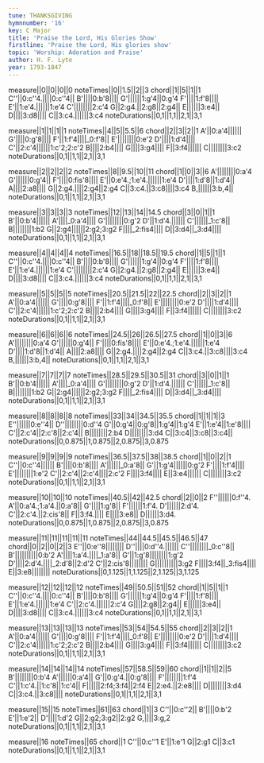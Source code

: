 ```yaml
---
tune: THANKSGIVING
hymnnumber: '16'
key: C Major
title: 'Praise the Lord, His Glories Show'
firstline: 'Praise the Lord, His glories show'
topic: 'Worship: Adoration and Praise'
author: H. F. Lyte
year: 1793-1847
---
```

measure||0||0||0||0
noteTimes||0||1.5||2||3
chord||1||5||1||1
C''||0:c''4.||||0:c''4||
B'||||0:b'8||||
G'||||||1:g'4||0:g'4
F'||||1:f'8||||
E'||1:e'4.||||||1:e'4
C'||||||||2:c'4
G||2:g4.||2:g8||2:g4||
E||||||3:e4||
D||||3:d8||||
C||3:c4.||||||3:c4
noteDurations||0,1||1,1||2,1||3,1

measure||1||1||1||1
noteTimes||4||5||5.5||6
chord||2||3||2||1
A'||0:a'4||||||
G'||||0:g'8||||
F'||1:f'4||||_0:f'8||
E'||||||||0:e'2
D'||||1:d'4||||
C'||2:c'4||||||1:c'2;2:c'2
B||||2:b4||||
G||||3:g4||||
F||3:f4||||||
C||||||||3:c2
noteDurations||0,1||1,1||2,1||3,1

measure||2||2||2||2
noteTimes||8||9.5||10||11
chord||1||0||3||6
A'||||||||0:a'4
G'||||||0:g'4||
F'||||0:fis'8||||
E'||0:e'4.;1:e'4.||||||1:e'4
D'||||1:d'8||1:d'4||
A||||2:a8||||
G||2:g4.||||2:g4||2:g4
C||3:c4.||3:c8||||3:c4
B,||||||3:b,4||
noteDurations||0,1||1,1||2,1||3,1

measure||3||3||3||3
noteTimes||12||13||14||14.5
chord||3||0||1||1
B'||0:b'4||||||
A'||||_0:a'4||||
G'||||||||0:g'2
D'||1:d'4.||||||
C'||||||_1:c'8||
B||||||||1:b2
G||2:g4||||||2:g2;3:g2
F||||_2:fis4||||
D||3:d4||_3:d4||||
noteDurations||0,1||1,1||2,1||3,1

measure||4||4||4||4
noteTimes||16.5||18||18.5||19.5
chord||1||5||1||1
C''||0:c''4.||||0:c''4||
B'||||0:b'8||||
G'||||||1:g'4||0:g'4
F'||||1:f'8||||
E'||1:e'4.||||||1:e'4
C'||||||||2:c'4
G||2:g4.||2:g8||2:g4||
E||||||3:e4||
D||||3:d8||||
C||3:c4.||||||3:c4
noteDurations||0,1||1,1||2,1||3,1

measure||5||5||5||5
noteTimes||20.5||21.5||22||22.5
chord||2||3||2||1
A'||0:a'4||||||
G'||||0:g'8||||
F'||1:f'4||||_0:f'8||
E'||||||||0:e'2
D'||||1:d'4||||
C'||2:c'4||||||1:c'2;2:c'2
B||||2:b4||||
G||||3:g4||||
F||3:f4||||||
C||||||||3:c2
noteDurations||0,1||1,1||2,1||3,1

measure||6||6||6||6
noteTimes||24.5||26||26.5||27.5
chord||1||0||3||6
A'||||||||0:a'4
G'||||||0:g'4||
F'||||0:fis'8||||
E'||0:e'4.;1:e'4.||||||1:e'4
D'||||1:d'8||1:d'4||
A||||2:a8||||
G||2:g4.||||2:g4||2:g4
C||3:c4.||3:c8||||3:c4
B,||||||3:b,4||
noteDurations||0,1||1,1||2,1||3,1

measure||7||7||7||7
noteTimes||28.5||29.5||30.5||31
chord||3||0||1||1
B'||0:b'4||||||
A'||||_0:a'4||||
G'||||||||0:g'2
D'||1:d'4.||||||
C'||||||_1:c'8||
B||||||||1:b2
G||2:g4||||||2:g2;3:g2
F||||_2:fis4||||
D||3:d4||_3:d4||||
noteDurations||0,1||1,1||2,1||3,1

measure||8||8||8||8
noteTimes||33||34||34.5||35.5
chord||1||1||1||3
E''||||||0:e''4||
D''||||||||0:d''4
G'||0:g'4||0:g'8||1:g'4||1:g'4
E'||1:e'4||1:e'8||||
C'||2:c'4||2:c'8||2:c'4||
B||||||||2:b4
D||||||||3:d4
C||3:c4||3:c8||3:c4||
noteDurations||0,0.875||1,0.875||2,0.875||3,0.875

measure||9||9||9||9
noteTimes||36.5||37.5||38||38.5
chord||1||0||2||1
C''||0:c''4||||||
B'||||0:b'8||||
A'||||||_0:a'8||
G'||1:g'4||||||0:g'2
F'||||1:f'4||||
E'||||||||1:e'2
C'||2:c'4||2:c'4||||2:c'2
F||||3:f4||||
E||3:e4||||||
C||||||||3:c2
noteDurations||0,1||1,1||2,1||3,1

measure||10||10||10
noteTimes||40.5||42||42.5
chord||2||0||2
F''||||||0:f''4.
A'||0:a'4.;1:a'4.||0:a'8||
G'||||1:g'8||
F'||||||1:f'4.
D'||||||2:d'4.
C'||2:c'4.||2:cis'8||
F||3:f4.||||
E||||3:e8||
D||||||3:d4.
noteDurations||0,0.875||1,0.875||2,0.875||3,0.875

measure||11||11||11||11||11
noteTimes||44||44.5||45.5||46.5||47
chord||0||2||0||2||3
E''||0:e''8||||||||
D''||||0:d''4.||||||
C''||||||||_0:c''8||
B'||||||||||0:b'2
A'||||1:a'4.||||_1:a'8||
G'||1:g'8||||||||1:g'2
D'||||2:d'4.||||_2:d'8||2:d'2
C'||2:cis'8||||||||
G||||||||||3:g2
F||||3:f4||_3:fis4||||
E||3:e8||||||||
noteDurations||0,1.125||1,1.125||2,1.125||3,1.125

measure||12||12||12||12
noteTimes||49||50.5||51||52
chord||1||5||1||1
C''||0:c''4.||||0:c''4||
B'||||0:b'8||||
G'||||||1:g'4||0:g'4
F'||||1:f'8||||
E'||1:e'4.||||||1:e'4
C'||2:c'4.||||||2:c'4
G||||2:g8||2:g4||
E||||||3:e4||
D||||3:d8||||
C||3:c4.||||||3:c4
noteDurations||0,1||1,1||2,1||3,1

measure||13||13||13||13
noteTimes||53||54||54.5||55
chord||2||3||2||1
A'||0:a'4||||||
G'||||0:g'8||||
F'||1:f'4||||_0:f'8||
E'||||||||0:e'2
D'||||1:d'4||||
C'||2:c'4||||||1:c'2;2:c'2
B||||2:b4||||
G||||3:g4||||
F||3:f4||||||
C||||||||3:c2
noteDurations||0,1||1,1||2,1||3,1

measure||14||14||14||14
noteTimes||57||58.5||59||60
chord||1||1||2||5
B'||||||||0:b'4
A'||||||0:a'4||
G'||0:g'4.||0:g'8||||
F'||||||||1:f'4
C'||1:c'4.||1:c'8||1:c'4||
F||||||2:f4;3:f4||2:f4
E||2:e4.||2:e8||||
D||||||||3:d4
C||3:c4.||3:c8||||
noteDurations||0,1||1,1||2,1||3,1

measure||15||15
noteTimes||61||63
chord||1||3
C''||0:c''2||
B'||||0:b'2
E'||1:e'2||
D'||||1:d'2
G||2:g2;3:g2||2:g2
G,||||3:g,2
noteDurations||0,1||1,1||2,1||3,1

measure||16
noteTimes||65
chord||1
C''||0:c''1
E'||1:e'1
G||2:g1
C||3:c1
noteDurations||0,1||1,1||2,1||3,1

